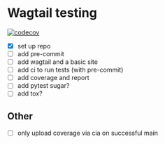 # Wagtail testing

[![codecov](https://codecov.io/gh/kevinhowbrook/wagtail_testing/branch/main/graph/badge.svg?token=L1OJRHR09R)](https://codecov.io/gh/kevinhowbrook/wagtail_testing)

- [x] set up repo
- [ ] add pre-commit
- [ ] add wagtail and a basic site
- [ ] add ci to run tests (with pre-commit)
- [ ] add coverage and report
- [ ] add pytest sugar?
- [ ] add tox?

## Other

- [ ] only upload coverage via cia on successful main
